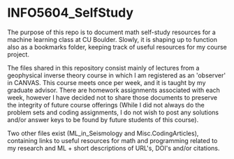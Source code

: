 # INFO5604_SelfStudy
The purpose of this repo is to document math self-study resources for a machine learning class at CU Boulder.
Slowly, it is shaping up to function also as a bookmarks folder, keeping track of useful resources for my course project.

The files shared in this repository consist mainly of lectures from a geophysical inverse theory course in which I am registered as an 'observer' in CANVAS. This course meets once per week, and it is taught by my graduate advisor. There are homework assignments associated with each week, however I have decided not to share those documents to preserve the integrity of future course offerings (While I did not always do the problem sets and coding assignments, I do not wish to post any solutions and/or answer keys to be found by future students of this course). 

Two other files exist (ML_in_Seismology and Misc.CodingArticles), containing links to useful resources for math and programming related to my research and ML + short descriptions of URL's, DOI's and/or citations.

